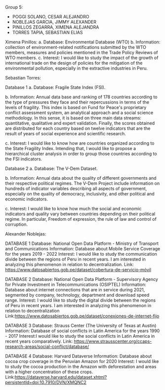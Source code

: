 Group 5:
- POGGI SOLANO, CESAR ALEJANDRO
- NOBLEJAS GARCIA, JIMMY ALEXANDER
- PINILLOS ZEGARRA, XIMENA ALEJANDRA
- TORRES TAPIA, SEBASTIAN ELIAS

Ximena Pinillos:
a. Database: Environmental Database (WTO)
b. Information:  collection of environment-related notifications submitted by the WTO members, measures and policies mentioned in the Trade Policy Reviews of WTO members.
c. Interest: I would like to study the impact of the growth of international trade on the design of policies for the mitigation of the environmental pollution, especially in the extractive industries in Peru.

Sebastian Torres: 

Database 1
a. Database: Fragile State Index (FSI).

b. Information: Annual data base and ranking of 178 countries according to the type of pressures they face and their repercussions in terms of the levels of fragility. This index is based on Fund for Peace's proprietary conflict assessment system, an analytical approach and a social science methodology. In this sense, it is based on three main data streams: quantitative, qualitative and expert validation. Finally, the scores obtained are distributed for each country based on twelve indicators that are the result of years of social experience and scientific research.

c. Interest:  I would like to know how are countries organized according to the State Fragility Index. Intending that, I would like to propose a hierarchical cluster analysis in order to group those countries according to the FSI indicators.

Database 2
a. Database: The V-Dem Dataset. 

b. Information: Annual data about the quality of different governments and their respective political regimes. The V-Dem Project include information on hundreds of indicator variables describing all aspects of government, especially on the quality of democracy, inclusivity, and other political and economic indicators. 

c. Interest:  I would like to know how much the social and economic indicators and quality vary between countries depending on their political regime. In particular, Freedom of expression, the rule of law and control of corruption.

Alexander Noblejas:

DATABASE 1
Database: National Open Data Platform - Ministry of Transport and Communications
Information: Database about Mobile Service Coverage for the years 2019 - 2022
Interest: I would like to study the communication divide between the regions of Peru in recent years. I am interested in analyzing this phenomenon in relation to decentralization.
Link: https://www.datosabiertos.gob.pe/dataset/cobertura-de-servicio-móvil

DATABASE 2
Database: National Open Data Platform - Supervisory Agency for Private Investment in Telecommunications (OSIPTEL)
Information: Database about internet connections that are in service during 2021, segmented by company, technology, department and download speed range.
Interest: I would like to study the digital divide between the regions of Peru in recent years. I am interested in analyzing this phenomenon in relation to decentralization
Link:https://www.datosabiertos.gob.pe/dataset/conexiones-de-internet-fijo

DATABASE 3
Database: Strauss Center (The University of Texas at Austin)
Information: Database of social conflicts in Latin America for the years 1990 - 2017
Interest:I would like to study the social conflicts in Latin America in recent years comparatively.
Link: https://www.strausscenter.org/ccaps-research-areas/social-conflict/database/

DATABASE  4
Database: Harvard Dataverse
Information: Database about cocoa crop coverage in the Peruvian Amazon for 2020
Interest: I would like to study the cocoa production in the Amazon with deforestation and areas with a higher concentration of these crops.
Link:https://dataverse.harvard.edu/dataset.xhtml?persistentId=doi:10.7910/DVN/XMQNC2








